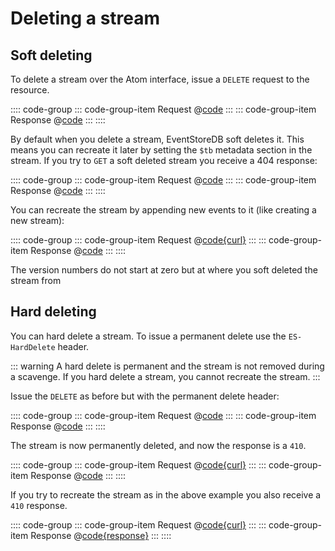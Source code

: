 # Deleting a stream

## Soft deleting

To delete a stream over the Atom interface, issue a `DELETE` request to the resource.

:::: code-group
::: code-group-item Request
@[code](../../samples/delete-stream/delete-stream.sh)
:::
::: code-group-item Response
@[code](../../samples/delete-stream/delete-stream-response.http)
:::
::::

By default when you delete a stream, EventStoreDB soft deletes it. This means you can recreate it later by setting the `$tb` metadata section in the stream. If you try to `GET` a soft deleted stream you receive a 404 response:

:::: code-group
::: code-group-item Request
@[code](../../samples/delete-stream/get-deleted-stream.sh)
:::
::: code-group-item Response
@[code](../../samples/delete-stream/get-deleted-stream-response.http)
:::
::::

You can recreate the stream by appending new events to it (like creating a new stream):

:::: code-group
::: code-group-item Request
@[code{curl}](../../samples/append-event.sh)
:::
::: code-group-item Response
@[code](../../samples/append-event.http)
:::
::::

The version numbers do not start at zero but at where you soft deleted the stream from

## Hard deleting

You can hard delete a stream. To issue a permanent delete use the `ES-HardDelete` header.

::: warning
A hard delete is permanent and the stream is not removed during a scavenge. If you hard delete a stream, you cannot recreate the stream.
:::

Issue the `DELETE` as before but with the permanent delete header:

:::: code-group
::: code-group-item Request
@[code](../../samples/delete-stream/hard-delete-stream.sh)
:::
::: code-group-item Response
@[code](../../samples/delete-stream/hard-delete-stream.http)
:::
::::

The stream is now permanently deleted, and now the response is a `410`.

:::: code-group
::: code-group-item Request
@[code{curl}](../../samples/delete-stream/get-deleted-stream.sh)
:::
::: code-group-item Response
@[code](../../samples/delete-stream/get-deleted-stream-response.http)
:::
::::

If you try to recreate the stream as in the above example you also receive a `410` response.

:::: code-group
::: code-group-item Request
@[code{curl}](../../samples/delete-stream/append-event-deleted.sh)
:::
::: code-group-item Response
@[code{response}](../../samples/delete-stream/append-event-deleted.sh)
:::
::::

